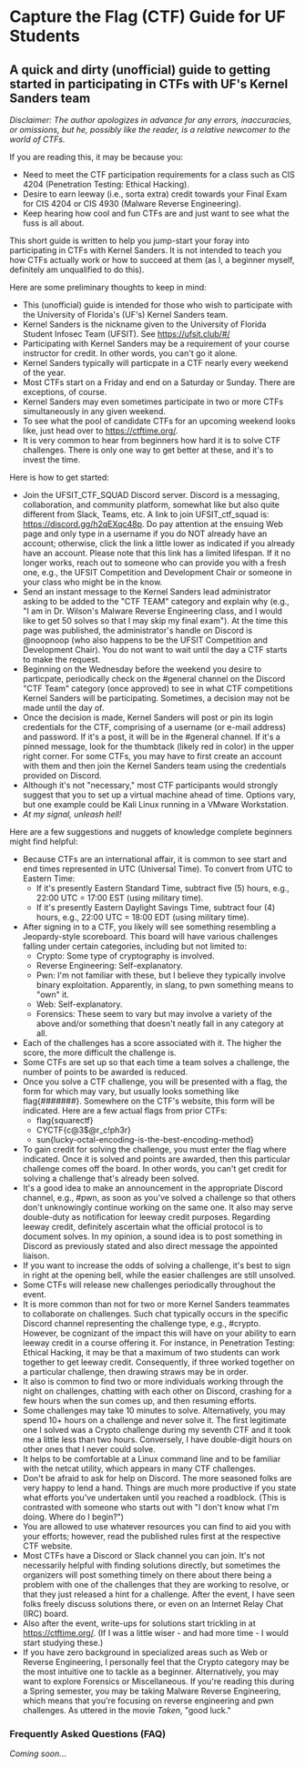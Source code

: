 # Capture the Flag (CTF) Guide for UF Students
## A quick and dirty (unofficial) guide to getting started in participating in CTFs with UF's Kernel Sanders team

_Disclaimer: The author apologizes in advance for any errors, inaccuracies, or omissions, but he, possibly like the reader, is a relative newcomer to the world of CTFs._

If you are reading this, it may be because you:

* Need to meet the CTF participation requirements for a class such as CIS 4204 (Penetration Testing: Ethical Hacking).
* Desire to earn leeway (i.e., sorta extra) credit towards your Final Exam for CIS 4204 or CIS 4930 (Malware Reverse Engineering).
* Keep hearing how cool and fun CTFs are and just want to see what the fuss is all about.

This short guide is written to help you jump-start your foray into participating in CTFs with Kernel Sanders.  It is not intended to teach you how CTFs actually work or how to succeed at them (as I, a beginner myself, definitely am unqualified to do this).

Here are some preliminary thoughts to keep in mind:

* This (unofficial) guide is intended for those who wish to participate with the University of Florida's (UF's) Kernel Sanders team.
* Kernel Sanders is the nickname given to the University of Florida Student Infosec Team (UFSIT).  See https://ufsit.club/#/
* Participating with Kernel Sanders may be a requirement of your course instructor for credit. In other words, you can't go it alone.
* Kernel Sanders typically will particpate in a CTF nearly every weekend of the year.
* Most CTFs start on a Friday and end on a Saturday or Sunday.  There are exceptions, of course.
* Kernel Sanders may even sometimes participate in two or more CTFs simultaneously in any given weekend.
* To see what the pool of candidate CTFs for an upcoming weekend looks like, just head over to https://ctftime.org/.
* It is very common to hear from beginners how hard it is to solve CTF challenges.  There is only one way to get better at these, and it's to invest the time.

Here is how to get started:

* Join the UFSIT_CTF_SQUAD Discord server.  Discord is a messaging, collaboration, and community platform, somewhat like but also quite different from Slack, Teams, etc.  A link to join UFSIT_ctf_squad is:  https://discord.gg/h2qEXqc48p.  Do pay attention at the ensuing Web page and only type in a username if you do NOT already have an account; otherwise, click the link a little lower as indicated if you already have an account.  Please note that this link has a limited lifespan.  If it no longer works, reach out to someone who can provide you with a fresh one, e.g., the UFSIT Competition and Development Chair or someone in your class who might be in the know.
* Send an instant message to the Kernel Sanders lead administrator asking to be added to the "CTF TEAM" category and explain why (e.g., "I am in Dr. Wilson's Malware Reverse Engineering class, and I would like to get 50 solves so that I may skip my final exam").  At the time this page was published, the administrator's handle on Discord is @noopnoop (who also happens to be the UFSIT Competition and Development Chair).  You do not want to wait until the day a CTF starts to make the request.
* Beginning on the Wednesday before the weekend you desire to particpate, periodically check on the #general channel on the Discord "CTF Team" category (once approved) to see in what CTF competitions Kernel Sanders will be participating.  Sometimes, a decision may not be made until the day of.
* Once the decision is made, Kernel Sanders will post or pin its login credentials for the CTF, comprising of a username (or e-mail address) and password.  If it's a post, it will be in the #general channel.  If it's a pinned message, look for the thumbtack (likely red in color) in the upper right corner.  For some CTFs, you may have to first create an account with them and then join the Kernel Sanders team using the credentials provided on Discord.
* Although it's not "necessary," most CTF participants would strongly suggest that you to set up a virtual machine ahead of time.  Options vary, but one example could be Kali Linux running in a VMware Workstation.
* _At my signal, unleash hell!_

Here are a few suggestions and nuggets of knowledge complete beginners might find helpful:

* Because CTFs are an international affair, it is common to see start and end times represented in UTC (Universal Time).  To convert from UTC to Eastern Time:
    * If it's presently Eastern Standard Time, subtract five (5) hours, e.g., 22:00 UTC = 17:00 EST (using military time).
    * If it's presently Eastern Daylight Savings Time, subtract four (4) hours, e.g., 22:00 UTC = 18:00 EDT (using military time).
* After signing in to a CTF, you likely will see something resembling a Jeopardy-style scoreboard.  This board will have various challenges falling under certain categories, including but not limited to:
    * Crypto:  Some type of cryptography is involved.
    * Reverse Engineering:  Self-explanatory.
    * Pwn:  I'm not familiar with these, but I believe they typically involve binary exploitation.  Apparently, in slang, to pwn something means to "own" it.
    * Web:  Self-explanatory.
    * Forensics:  These seem to vary but may involve a variety of the above and/or something that doesn't neatly fall in any category at all.
* Each of the challenges has a score associated with it.  The higher the score, the more difficult the challenge is.
* Some CTFs are set up so that each time a team solves a challenge, the number of points to be awarded is reduced.
* Once you solve a CTF challenge, you will be presented with a flag, the form for which may vary, but usually looks something like flag{#######}.  Somewhere on the CTF's website, this form will be indicated.  Here are a few actual flags from prior CTFs:
    * flag{squarectf}
    * CYCTF{c@3$@r_c!ph3r}
    * sun{lucky-octal-encoding-is-the-best-encoding-method}
* To gain credit for solving the challenge, you must enter the flag where indicated.  Once it is solved and points are awarded, then this particular challenge comes off the board.  In other words, you can't get credit for solving a challenge that's already been solved.
* It's a good idea to make an announcement in the appropriate Discord channel, e.g., #pwn, as soon as you've solved a challenge so that others don't unknowingly continue working on the same one.  It also may serve double-duty as notification for leeway credit purposes.  Regarding leeway credit, definitely ascertain what the official protocol is to document solves.  In my opinion, a sound idea is to post something in Discord as previously stated and also direct message the appointed liaison. 
* If you want to increase the odds of solving a challenge, it's best to sign in right at the opening bell, while the easier challenges are still unsolved.
* Some CTFs will release new challenges periodically throughout the event.
* It is more common than not for two or more Kernel Sanders teammates to collaborate on challenges.  Such chat typically occurs in the specific Discord channel representing the challenge type, e.g., #crypto.  However, be cognizant of the impact this will have on your ability to earn leeway credit in a course offering it.  For instance, in Penetration Testing: Ethical Hacking, it may be that a maximum of two students can work together to get leeway credit.  Consequently, if three worked together on a particular challenge, then drawing straws may be in order.
* It also is common to find two or more individuals working through the night on challenges, chatting with each other on Discord, crashing for a few hours when the sun comes up, and then resuming efforts.
* Some challenges may take 10 minutes to solve.  Alternatively, you may spend 10+ hours on a challenge and never solve it.  The first legitimate one I solved was a Crypto challenge during my seventh CTF and it took me a little less than two hours.  Conversely, I have double-digit hours on other ones that I never could solve.
* It helps to be comfortable at a Linux command line and to be familiar with the netcat utility, which appears in many CTF challenges.
* Don't be afraid to ask for help on Discord.  The more seasoned folks are very happy to lend a hand.  Things are much more productive if you state what efforts you've undertaken until you reached a roadblock.  (This is contrasted with someone who starts out with "I don't know what I'm doing.  Where do I begin?")
* You are allowed to use whatever resources you can find to aid you with your efforts; however, read the published rules first at the respective CTF website.
* Most CTFs have a Discord or Slack channel you can join.  It's not necessarily helpful with finding solutions directly, but sometimes the organizers will post something timely on there about there being a problem with one of the challenges that they are working to resolve, or that they just released a hint for a challenge.  After the event, I have seen folks freely discuss solutions there, or even on an Internet Relay Chat (IRC) board.
* Also after the event, write-ups for solutions start trickling in at https://ctftime.org/.  (If I was a little wiser - and had more time - I would start studying these.)
* If you have zero background in specialized areas such as Web or Reverse Engineering, I personally feel that the Crypto category may be the most intuitive one to tackle as a beginner.  Alternatively, you may want to explore Forensics or Miscellaneous.  If you're reading this during a Spring semester, you may be taking Malware Reverse Engineering, which means that you're focusing on reverse engineering and pwn challenges.  As uttered in the movie _Taken_, "good luck."

### Frequently Asked Questions (FAQ)
_Coming soon_...
